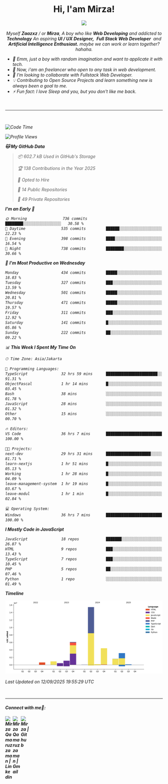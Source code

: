 <h1 align="center">Hi, I'am Mirza!</h1>
<p align="center">
  <a href="https://github.com/Ratheshan03/readme-typing-svg"><img src="https://readme-typing-svg.herokuapp.com?lines=UI+/+UX+Designer;Full+Stack+Web+Developer;IT+Enthusiast;Artificial+Intelligence+Addicted;&center=true&width=500&height=50"></a>
</p>

<p align="center">
  <em>
    Myself <b>Zaazxz</b> / or <b>Mirza</b>, A boy who like <b>Web Developing</b> and addicted to <b>Technology</b>
    An aspiring <b>UI / UX Designer,</b>&nbsp; <b>Full Stack Web Developer</b>&nbsp; and <b> Artificial Intelligence Enthusiast.</b> maybe we can work or learn together? hahaha.
  <br>
</p>

- 🧞 Emm, just a boy with random imagination and want to applicate it with tech.
- 🔭 Now, i'am an freelancer who open to any task in web development.
- 👯 I’m looking to collaborate with Fullstack Web Developer.
- 💡 Contributing to Open Source Projects and learn something new is always been a goal to me.
- ⚡ Fun fact: I love Sleep and you, but you don't like me back.
<br>

---

<br>

<!--START_SECTION:waka-->
![Code Time](http://img.shields.io/badge/Code%20Time-952%20hrs%2015%20mins-blue)

![Profile Views](http://img.shields.io/badge/Profile%20Views-0-blue)

**🐱 My GitHub Data** 

> 📦 602.7 kB Used in GitHub's Storage 
 > 
> 🏆 138 Contributions in the Year 2025
 > 
> 💼 Opted to Hire
 > 
> 📜 14 Public Repositories 
 > 
> 🔑 49 Private Repositories 
 > 
**I'm an Early 🐤** 

```text
🌞 Morning                736 commits         ████████░░░░░░░░░░░░░░░░░   30.58 % 
🌆 Daytime                535 commits         ██████░░░░░░░░░░░░░░░░░░░   22.23 % 
🌃 Evening                398 commits         ████░░░░░░░░░░░░░░░░░░░░░   16.54 % 
🌙 Night                  738 commits         ████████░░░░░░░░░░░░░░░░░   30.66 % 
```
📅 **I'm Most Productive on Wednesday** 

```text
Monday                   434 commits         █████░░░░░░░░░░░░░░░░░░░░   18.03 % 
Tuesday                  327 commits         ███░░░░░░░░░░░░░░░░░░░░░░   13.59 % 
Wednesday                501 commits         █████░░░░░░░░░░░░░░░░░░░░   20.81 % 
Thursday                 471 commits         █████░░░░░░░░░░░░░░░░░░░░   19.57 % 
Friday                   311 commits         ███░░░░░░░░░░░░░░░░░░░░░░   12.92 % 
Saturday                 141 commits         █░░░░░░░░░░░░░░░░░░░░░░░░   05.86 % 
Sunday                   222 commits         ██░░░░░░░░░░░░░░░░░░░░░░░   09.22 % 
```


📊 **This Week I Spent My Time On** 

```text
🕑︎ Time Zone: Asia/Jakarta

💬 Programming Languages: 
TypeScript               32 hrs 59 mins      ███████████████████████░░   91.31 % 
ObjectPascal             1 hr 14 mins        █░░░░░░░░░░░░░░░░░░░░░░░░   03.45 % 
Bash                     38 mins             ░░░░░░░░░░░░░░░░░░░░░░░░░   01.78 % 
JavaScript               28 mins             ░░░░░░░░░░░░░░░░░░░░░░░░░   01.32 % 
Other                    15 mins             ░░░░░░░░░░░░░░░░░░░░░░░░░   00.70 % 

🔥 Editors: 
VS Code                  36 hrs 7 mins       █████████████████████████   100.00 % 

🐱‍💻 Projects: 
next-dev                 29 hrs 31 mins      ████████████████████░░░░░   81.71 % 
learn-nextjs             1 hr 51 mins        █░░░░░░░░░░░░░░░░░░░░░░░░   05.13 % 
Working                  1 hr 28 mins        █░░░░░░░░░░░░░░░░░░░░░░░░   04.09 % 
leave-management-system  1 hr 19 mins        █░░░░░░░░░░░░░░░░░░░░░░░░   03.67 % 
leave-modul              1 hr 1 min          █░░░░░░░░░░░░░░░░░░░░░░░░   02.84 % 

💻 Operating System: 
Windows                  36 hrs 7 mins       █████████████████████████   100.00 % 
```

**I Mostly Code in JavaScript** 

```text
JavaScript               18 repos            ███████░░░░░░░░░░░░░░░░░░   26.87 % 
HTML                     9 repos             ███░░░░░░░░░░░░░░░░░░░░░░   13.43 % 
TypeScript               7 repos             ███░░░░░░░░░░░░░░░░░░░░░░   10.45 % 
PHP                      5 repos             ██░░░░░░░░░░░░░░░░░░░░░░░   07.46 % 
Python                   1 repo              ░░░░░░░░░░░░░░░░░░░░░░░░░   01.49 % 
```



**Timeline**

![Lines of Code chart](https://raw.githubusercontent.com/zaazxz/zaazxz/main/assets/bar_graph.png)


 Last Updated on 12/09/2025 19:55:29 UTC
<!--END_SECTION:waka-->

<br>

---

<h4> Connect with me🤝: <h4>
  </hr>
  <a href="https://www.linkedin.com/in/mirzaqamaruzzaman18/">
   <img align="left" alt=" Mirza Qamaruzzaman | Linkedin" width="24px" src="https://www.vectorlogo.zone/logos/linkedin/linkedin-icon.svg" />
  </a>
  <a href="mailto:mirzaqamaruzzaman18@gmail.com">
    <img align="left" alt=" Mirza Qamaruzzaman | Gmail" width="26px" src="https://www.vectorlogo.zone/logos/gmail/gmail-icon.svg" />
  </a>
   <a href="https://github.com/zaazxz">
    <img align="left" alt=" Mirza | Github" width="26px" src="https://www.vectorlogo.zone/logos/github/github-tile.svg" />
  </a>
  <br>
